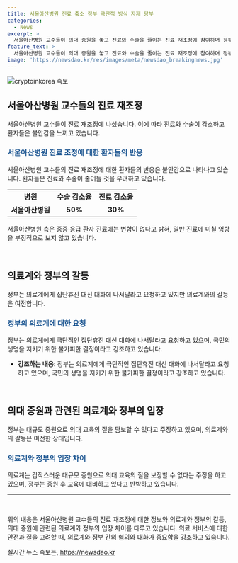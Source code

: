 ```yaml
---
title: 서울아산병원 진료 축소 정부 극단적 방식 자제 당부
categories:
  - News
excerpt: >
  서울아산병원 교수들이 의대 증원을 놓고 진료와 수술을 줄이는 진료 재조정에 참여하며 정부-의료계 갈등이 심화되고 있다. 이에 따라 환자들은 불안감을 느끼고 있으며, 세브란스 병원을 비롯한 다른 의료기관들도 집단휴진에 돌입하고 있다. 정부는 대화를 통해 해결하고자 하지만 갈등은 여전한 상황이며, 미복귀 전공의에 대한 정부의 처분이 관전 포인트로 지목되고 있다.
feature_text: >
  서울아산병원 교수들이 의대 증원을 놓고 진료와 수술을 줄이는 진료 재조정에 참여하며 정부-의료계 갈등이 심화되고 있다. 이에 따라 환자들은 불안감을 느끼고 있으며, 세브란스 병원을 비롯한 다른 의료기관들도 집단휴진에 돌입하고 있다. 정부는 대화를 통해 해결하고자 하지만 갈등은 여전한 상황이며, 미복귀 전공의에 대한 정부의 처분이 관전 포인트로 지목되고 있다.
image: 'https://newsdao.kr/res/images/meta/newsdao_breakingnews.jpg'
---
```


<p><img src="https://newsdao.kr/res/images/meta/newsdao_breakingnews.jpg" alt="cryptoinkorea 속보" /></p>

<h2 data-ke-size="size26">서울아산병원 교수들의 진료 재조정</h2>

<p>서울아산병원 교수들이 진료 재조정에 나섰습니다. 이에 따라 진료와 수술이 감소하고 환자들은 불안감을 느끼고 있습니다.</p>

<h3><b><span style="color: #1a5490;">서울아산병원 진료 조정에 대한 환자들의 반응</span></b></h3>

<p>서울아산병원 교수들의 진료 재조정에 대한 환자들의 반응은 불안감으로 나타나고 있습니다. 환자들은 진료와 수술이 줄어들 것을 우려하고 있습니다.</p>

<table>
  <tr>
    <td style="text-align: center; height: 17px;"><b>병원</b></td>
    <td style="text-align: center; height: 17px;"><b>수술 감소율</b></td>
    <td style="text-align: center; height: 17px;"><b>진료 감소율</b></td>
  </tr>
  <tr>
    <td style="text-align: center; height: 17px;"><b>서울아산병원</b></td>
    <td style="text-align: center; height: 17px;"><b>50%</b></td>
    <td style="text-align: center; height: 17px;"><b>30%</b></td>
  </tr>
</table>

<p data-ke-size="size16">서울아산병원 측은 중증·응급 환자 진료에는 변함이 없다고 밝혀, 일반 진료에 미칠 영향을 부정적으로 보지 않고 있습니다.</p>

<p data-ke-size="size16">&nbsp;</p>

<h2 data-ke-size="size26">의료계와 정부의 갈등</h2>

<p>정부는 의료계에게 집단휴진 대신 대화에 나서달라고 요청하고 있지만 의료계와의 갈등은 여전합니다.</p>

<h3><b><span style="color: #1a5490;">정부의 의료계에 대한 요청</span></b></h3>

<p>정부는 의료계에게 극단적인 집단휴진 대신 대화에 나서달라고 요청하고 있으며, 국민의 생명을 지키기 위한 불가피한 결정이라고 강조하고 있습니다.</p>

<ul>
  <li><b>강조하는 내용: </b>정부는 의료계에게 극단적인 집단휴진 대신 대화에 나서달라고 요청하고 있으며, 국민의 생명을 지키기 위한 불가피한 결정이라고 강조하고 있습니다.</li>
</ul>

<p data-ke-size="size16">&nbsp;</p>

<h2 data-ke-size="size26">의대 증원과 관련된 의료계와 정부의 입장</h2>

<p>정부는 대규모 증원으로 의대 교육의 질을 담보할 수 있다고 주장하고 있으며, 의료계와의 갈등은 여전한 상태입니다.</p>

<h3><b><span style="color: #1a5490;">의료계와 정부의 입장 차이</span></b></h3>

<p>의료계는 갑작스러운 대규모 증원으로 의대 교육의 질을 보장할 수 없다는 주장을 하고 있으며, 정부는 증원 후 교육에 대비하고 있다고 반박하고 있습니다.</p>

<hr>

<p data-ke-size="size16">&nbsp;</p>

<p data-ke-size="size16">위의 내용은 서울아산병원 교수들의 진료 재조정에 대한 정보와 의료계와 정부의 갈등, 의대 증원에 관련된 의료계와 정부의 입장 차이를 다루고 있습니다. 의료 서비스에 대한 안전과 질을 고려할 때, 의료계와 정부 간의 협의와 대화가 중요함을 강조하고 있습니다.</p>
실시간 뉴스 속보는, <a href="https://newsdao.kr" rel="dofollow">https://newsdao.kr</a>


